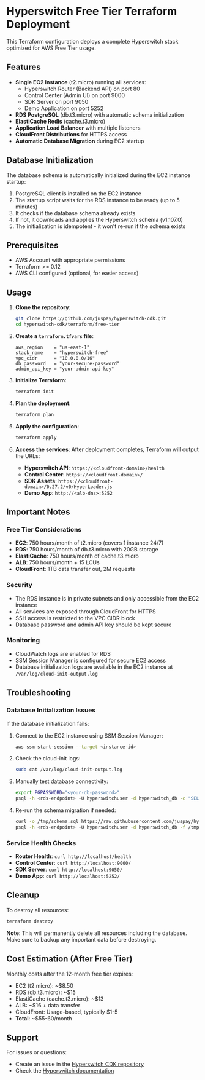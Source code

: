 # Hyperswitch Free Tier Terraform Deployment

This Terraform configuration deploys a complete Hyperswitch stack optimized for AWS Free Tier usage.

## Features

- **Single EC2 Instance** (t2.micro) running all services:
  - Hyperswitch Router (Backend API) on port 80
  - Control Center (Admin UI) on port 9000
  - SDK Server on port 9050
  - Demo Application on port 5252
- **RDS PostgreSQL** (db.t3.micro) with automatic schema initialization
- **ElastiCache Redis** (cache.t3.micro)
- **Application Load Balancer** with multiple listeners
- **CloudFront Distributions** for HTTPS access
- **Automatic Database Migration** during EC2 startup

## Database Initialization

The database schema is automatically initialized during the EC2 instance startup:

1. PostgreSQL client is installed on the EC2 instance
2. The startup script waits for the RDS instance to be ready (up to 5 minutes)
3. It checks if the database schema already exists
4. If not, it downloads and applies the Hyperswitch schema (v1.107.0)
5. The initialization is idempotent - it won't re-run if the schema exists

## Prerequisites

- AWS Account with appropriate permissions
- Terraform >= 0.12
- AWS CLI configured (optional, for easier access)

## Usage

1. **Clone the repository**:

   ```bash
   git clone https://github.com/juspay/hyperswitch-cdk.git
   cd hyperswitch-cdk/terraform/free-tier
   ```

2. **Create a `terraform.tfvars` file**:

   ```hcl
   aws_region    = "us-east-1"
   stack_name    = "hyperswitch-free"
   vpc_cidr      = "10.0.0.0/16"
   db_password   = "your-secure-password"
   admin_api_key = "your-admin-api-key"
   ```

3. **Initialize Terraform**:

   ```bash
   terraform init
   ```

4. **Plan the deployment**:

   ```bash
   terraform plan
   ```

5. **Apply the configuration**:

   ```bash
   terraform apply
   ```

6. **Access the services**:
   After deployment completes, Terraform will output the URLs:
   - **Hyperswitch API**: `https://<cloudfront-domain>/health`
   - **Control Center**: `https://<cloudfront-domain>/`
   - **SDK Assets**: `https://<cloudfront-domain>/0.27.2/v0/HyperLoader.js`
   - **Demo App**: `http://<alb-dns>:5252`

## Important Notes

### Free Tier Considerations

- **EC2**: 750 hours/month of t2.micro (covers 1 instance 24/7)
- **RDS**: 750 hours/month of db.t3.micro with 20GB storage
- **ElastiCache**: 750 hours/month of cache.t3.micro
- **ALB**: 750 hours/month + 15 LCUs
- **CloudFront**: 1TB data transfer out, 2M requests

### Security

- The RDS instance is in private subnets and only accessible from the EC2 instance
- All services are exposed through CloudFront for HTTPS
- SSH access is restricted to the VPC CIDR block
- Database password and admin API key should be kept secure

### Monitoring

- CloudWatch logs are enabled for RDS
- SSM Session Manager is configured for secure EC2 access
- Database initialization logs are available in the EC2 instance at `/var/log/cloud-init-output.log`

## Troubleshooting

### Database Initialization Issues

If the database initialization fails:

1. Connect to the EC2 instance using SSM Session Manager:

   ```bash
   aws ssm start-session --target <instance-id>
   ```

2. Check the cloud-init logs:

   ```bash
   sudo cat /var/log/cloud-init-output.log
   ```

3. Manually test database connectivity:

   ```bash
   export PGPASSWORD="<your-db-password>"
   psql -h <rds-endpoint> -U hyperswitchuser -d hyperswitch_db -c "SELECT 1;"
   ```

4. Re-run the schema migration if needed:
   ```bash
   curl -o /tmp/schema.sql https://raw.githubusercontent.com/juspay/hyperswitch-cdk/main/lib/aws/migrations/v1.107.0/schema.sql
   psql -h <rds-endpoint> -U hyperswitchuser -d hyperswitch_db -f /tmp/schema.sql
   ```

### Service Health Checks

- **Router Health**: `curl http://localhost/health`
- **Control Center**: `curl http://localhost:9000/`
- **SDK Server**: `curl http://localhost:9050/`
- **Demo App**: `curl http://localhost:5252/`

## Cleanup

To destroy all resources:

```bash
terraform destroy
```

**Note**: This will permanently delete all resources including the database. Make sure to backup any important data before destroying.

## Cost Estimation (After Free Tier)

Monthly costs after the 12-month free tier expires:

- EC2 (t2.micro): ~$8.50
- RDS (db.t3.micro): ~$15
- ElastiCache (cache.t3.micro): ~$13
- ALB: ~$16 + data transfer
- CloudFront: Usage-based, typically $1-5
- **Total**: ~$55-60/month

## Support

For issues or questions:

- Create an issue in the [Hyperswitch CDK repository](https://github.com/juspay/hyperswitch-cdk/issues)
- Check the [Hyperswitch documentation](https://opensource.hyperswitch.io/)
